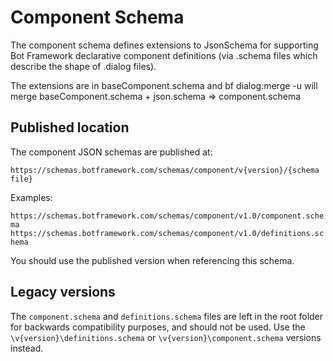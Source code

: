 # Component Schema
The component schema defines extensions to JsonSchema for supporting
Bot Framework declarative component definitions (via .schema files which describe the shape of .dialog files).

The extensions are in baseComponent.schema and bf dialog:merge -u will 
merge baseComponent.schema + json.schema => component.schema

## Published location

The component JSON schemas are published at:

`https://schemas.botframework.com/schemas/component/v{version}/{schema file}`

Examples:

`https://schemas.botframework.com/schemas/component/v1.0/component.schema`
`https://schemas.botframework.com/schemas/component/v1.0/definitions.schema`

You should use the published version when referencing this schema.

## Legacy versions

The `component.schema` and `definitions.schema` files are left in the root folder  for backwards compatibility purposes, and should not be used. Use the `\v{version}\definitions.schema` or `\v{version}\component.schema` versions instead.

